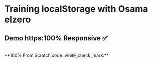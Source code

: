 # Training localStorage with **Osama elzero**

## Demo https:**100% Responsive :white_check_mark:**
<br />
**100% From Scratch code :white_check_mark:**

<img src="" width="DESIRED WIDTH" height="DESIRED HEIGHT">
